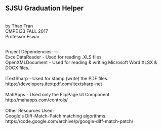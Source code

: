 SJSU Graduation Helper 
---
<br/> by Thao Tran
<br/> CMPE133 FALL 2017
<br/> Professor Eswar
<br/> 


<br/>
Project Dependencies:
--
<br/>
ExcelDataReader - Used for reading .XLS files
<br/>
OpenXMLDocument - Used for reading & writing Microsoft Word XLSX & DOCX files.
<br/>
<br/>
ITextSharp - Used for stamp (write) the PDF files.
<br/>
https://developers.itextpdf.com/itextsharp-net
<br/>
<br/>
MahApps - Used only the FlipPage UI Component. 
<br/>
http://mahapps.com/controls/
<br/>
<br/>
Other Resources Used:
<br/>
Google's Diff-Match-Patch matching algorithms.
<br/>
https://code.google.com/archive/p/google-diff-match-patch/
<br/>



